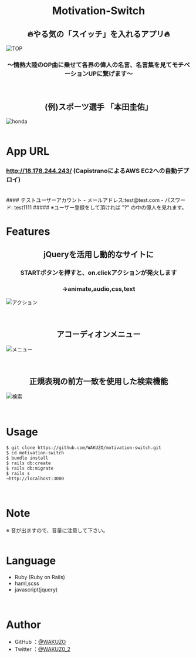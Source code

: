 <h1 align="center">Motivation-Switch</h1>

<h2 align="center">🔥やる気の「スイッチ」を入れるアプリ🔥</h2>

![TOP](https://gyazo.com/b4ce55ad2e1c11b17b62a56c4a5825c0/raw)

<h3 align="center">〜情熱大陸のOP曲に乗せて各界の偉人の名言、名言集を見てモチベーションUPに繋げます〜</h3>
<br>

<h2 align="center">(例)スポーツ選手 「本田圭佑」</h2>

![honda](https://gyazo.com/5cb1aed54b688e0f521a8f0726618b9a/raw)
<br>
<br>

# App URL

### http://18.178.244.243/  (CapistranoによるAWS EC2への自動デプロイ)
<br>
#### テストユーザーアカウント
  - メールアドレス:test@test.com
  - パスワード: test1111
##### ※ユーザー登録をして頂ければ "?" の中の偉人を見れます。  
<br>

# Features

<h2 align="center">jQueryを活用し動的なサイトに</h2>
<h3 align="center">STARTボタンを押すと、on.clickアクションが発火します</h3>
<h3 align="center">→animate,audio,css,text</h3>

![アクション](https://gyazo.com/e43c740fc1e92b8b546cf69cd28f36be/raw)

<br>

<h2 align="center">アコーディオンメニュー</h2>

![メニュー](https://gyazo.com/afd15719da9864753604acc9f3f2e9dc/raw)

<br>

<h2 align="center">正規表現の前方一致を使用した検索機能</h2>

![検索](https://gyazo.com/bf6e668b92bcb365a62a6cb23a6d3c70/raw)

<br>

# Usage

```
$ git clone https://github.com/WAKUZO/motivation-switch.git
$ cd motivation-switch
$ bundle install
$ rails db:create
$ rails db:migrate
$ rails s
→http://localhost:3000
```  
<br>

# Note

※ 音が出ますので、音量に注意して下さい。
<br>
<br>

# Language

- Ruby (Ruby on Rails)
- haml,scss
- javascript(jquery)  
<br>

# Author

- GitHub
  ：<a href="https://github.com/WAKUZO?tab=repositories">@WAKUZO</a>
- Twitter
  ：<a href="https://twitter.com/WAKUZ0_2">@WAKUZ0_2</a>
